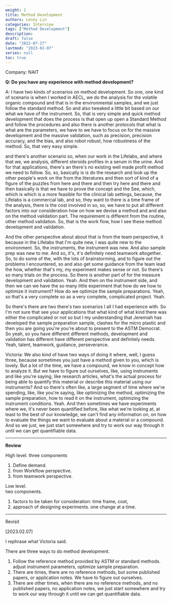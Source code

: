 ```yaml
---
weight: 2
title: Method Development
authors: Lenny Lin
categories: Interview
tags: ["Method Development"]
description: 
draft: false
date: "2022-07-27"
lastmod: "2023-02-07"
series: null
toc: true
---
```


Company: NAIT

**Q: Do you have any experience with method development?**

A:  I have two kinds of scenarios on method development. So one, one kind of scenario is when I worked in AECL, we do the analysis for the volatile organic compound and that is in the environmental samples, and we just follow the standard method. So and also tweaked a little bit based on our what we have of the instrument. So, that is very simple and quick method development that does the process is that open up open a Standard Method and follow the procedures and also there is another protocols that what is what are the parameters, we have to we have to focus on for the massive development and the massive validation, such as precision, precision accuracy, and the bias, and also robot robust, how robustness of the method. So, that very easy simple.

and there's another scenario so, when our work in the Lifelabs, and where that we, we analysis, different steroids profiles in a serum in the urine. And for that applications, there's an there's no existing well made profit method we need to follow. So, so, basically is is do the research and look up the other people's work on the from the literatures and then sort of kind of a figure of the puzzles from here and there and then try here and there and then basically is that we have to prove the concept and the See, which, which is which is a more feasible for the clinical lab settings, because, the Lifelabs is a commercial lab, and so, they want to there is a time frame of the analysis, there is the cost involved in so, so, we have to put all different factors into our consideration how on how we devise a method and and also on the method validation part.  The requirement is different from the routine, other method validation. So, that is the work flow, how I see these method development and validation. 

And the other perspective about about that is from the team perspective, it because in the Lifelabs that I'm quite new, I was quite new to the environment. So, the instruments, the instrument was new. And also sample prep was new to me. And so, it's, it's definitely need teamwork altogether. So, to do some of the, with the lots of brainstorming, and to figure out the problems I encountered, so and also get some guidance from the team lead the how, whether that's my, my experiment makes sense or not. So there's so many trials on the process. So there is another part of for the measure development and validation. Yeah. And then on the instrument side, and then we can we have the so many little experiment that how do we how to optimize it instrument? How do we optimize the sample preparations. Yeah, so that's a very complete so as a very complete, complicated project. Yeah. 

So there's there are two there's two scenarios I all I had experience with. So I'm not sure that see your applications that what kind of what kind there was either the complicated or not so but I my understanding that Jeremiah has developed the sample preparation sample, clashes for the micro plastic and then you are going you're you're about to present to the ASTM Democrat. So yeah, so you have different different methods, development and validation has different have different perspective and definitely needs. Yeah, talent, teamwork, guidance, perseverance.  

Victoria: We also kind of have two ways of doing it where, well, I guess three, because sometimes you just have a method given to you, which is lovely. But a lot of the time, we have a compound, we know in concept how to analyze it. But we have to figure out ourselves, like, using instruments and like you're saying, like research articles, what's the actual process for being able to quantify this material or describe this material using our instruments? And so there's often like, a large segment of time where we're spending, like, like you're saying, like optimizing the method, optimizing the sample preparation, how to read it on the instrument, optimizing the instrument conditions. Yeah. And then sometimes we have experiments where we, it's never been quantified before, like what we're looking at, at least to the best of our knowledge, we can't find any information on, on how to evaluate the things we want to evaluate about a material or a compound. And so we just, we just start somewhere and try to work our way through it until we can get quantifiable data.

****
**Review**

High level.
three components  
1) Define demand.
2) from Workflow perspective.  
3) from teamwork perspective.

Low level.  
two components.  
1) factors to be taken for consideration: time frame, cost, 
2) approach of designing experiments. one change at a time.

------

Revisit  

[2023.02.07]   

I rephrase what Victoria said.  

There are three ways to do method development.  
1) Follow the reference method provided by ASTM or standard methods.  adjust instrument parameters, optimize sample preparation.   
2) There are times, there are no reference methods, but some published papers, or application notes.  We have to figure out ourselves.   
3) There are other times, when there are no reference methods, and no published papers, no application notes, we just start somewhere and try to work our way through it until we can get quantifiable data.